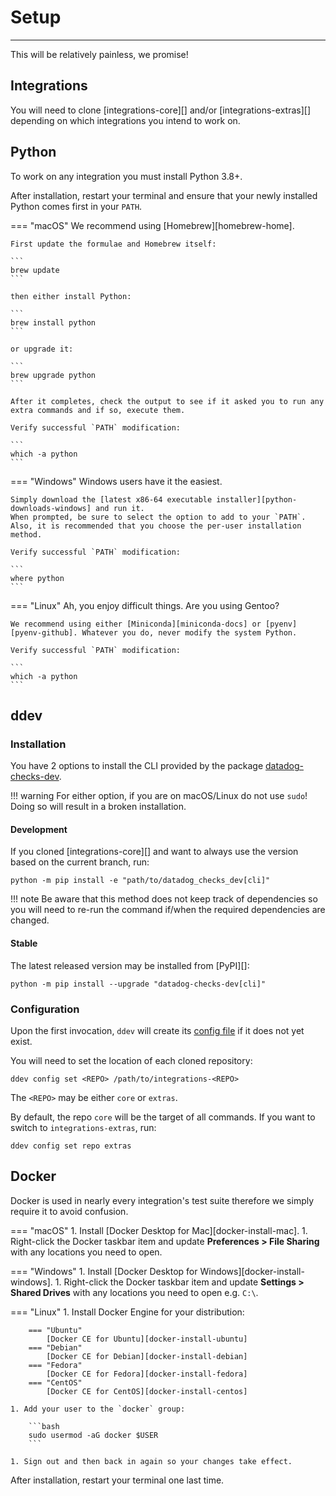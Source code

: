 # Setup

-----

This will be relatively painless, we promise!

## Integrations

You will need to clone [integrations-core][] and/or [integrations-extras][] depending on which integrations
you intend to work on.

## Python

To work on any integration you must install Python 3.8+.

After installation, restart your terminal and ensure that your newly installed Python comes first in your `PATH`.

=== "macOS"
    We recommend using [Homebrew][homebrew-home].

    First update the formulae and Homebrew itself:

    ```
    brew update
    ```

    then either install Python:

    ```
    brew install python
    ```

    or upgrade it:

    ```
    brew upgrade python
    ```

    After it completes, check the output to see if it asked you to run any extra commands and if so, execute them.

    Verify successful `PATH` modification:

    ```
    which -a python
    ```

=== "Windows"
    Windows users have it the easiest.

    Simply download the [latest x86-64 executable installer][python-downloads-windows] and run it.
    When prompted, be sure to select the option to add to your `PATH`. Also, it is recommended that you choose the per-user installation method.

    Verify successful `PATH` modification:

    ```
    where python
    ```

=== "Linux"
    Ah, you enjoy difficult things. Are you using Gentoo?

    We recommend using either [Miniconda][miniconda-docs] or [pyenv][pyenv-github]. Whatever you do, never modify the system Python.

    Verify successful `PATH` modification:

    ```
    which -a python
    ```

## ddev

### Installation

You have 2 options to install the CLI provided by the package [datadog-checks-dev](ddev/layers.md).

!!! warning
    For either option, if you are on macOS/Linux do not use `sudo`! Doing so will result in a broken installation.

#### Development

If you cloned [integrations-core][] and want to always use the version based on the current branch, run:

```
python -m pip install -e "path/to/datadog_checks_dev[cli]"
```

!!! note
    Be aware that this method does not keep track of dependencies so you will need to re-run the command if/when the required dependencies are changed.

#### Stable

The latest released version may be installed from [PyPI][]:

```
python -m pip install --upgrade "datadog-checks-dev[cli]"
```

### Configuration

Upon the first invocation, `ddev` will create its [config file](ddev/configuration.md) if it does not yet exist.

You will need to set the location of each cloned repository:

```
ddev config set <REPO> /path/to/integrations-<REPO>
```

The `<REPO>` may be either `core` or `extras`.

By default, the repo `core` will be the target of all commands. If you want to switch to `integrations-extras`, run:

```
ddev config set repo extras
```

## Docker

Docker is used in nearly every integration's test suite therefore we simply require it to avoid confusion.

=== "macOS"
    1. Install [Docker Desktop for Mac][docker-install-mac].
    1. Right-click the Docker taskbar item and update **Preferences > File Sharing** with any locations you need to open.

=== "Windows"
    1. Install [Docker Desktop for Windows][docker-install-windows].
    1. Right-click the Docker taskbar item and update **Settings > Shared Drives** with any locations you need to open e.g. `C:\`.

=== "Linux"
    1. Install Docker Engine for your distribution:

        === "Ubuntu"
            [Docker CE for Ubuntu][docker-install-ubuntu]
        === "Debian"
            [Docker CE for Debian][docker-install-debian]
        === "Fedora"
            [Docker CE for Fedora][docker-install-fedora]
        === "CentOS"
            [Docker CE for CentOS][docker-install-centos]

    1. Add your user to the `docker` group:

        ```bash
        sudo usermod -aG docker $USER
        ```

    1. Sign out and then back in again so your changes take effect.

After installation, restart your terminal one last time.
